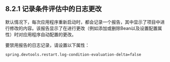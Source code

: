 <h2>8.2.1 记录条件评估中的日志更改</h2>

默认情况下，每次应用程序重新启动时，都会记录一个报告，其中显示了项目中进行修改的内容。该报告显示了在进行更改（例如添加或删除Bean以及设置配置属性）时对应用程序自动配置的更改。

要禁用报告的日志记录，请设置以下属性：
```bash
spring.devtools.restart.log-condition-evaluation-delta=false
```
